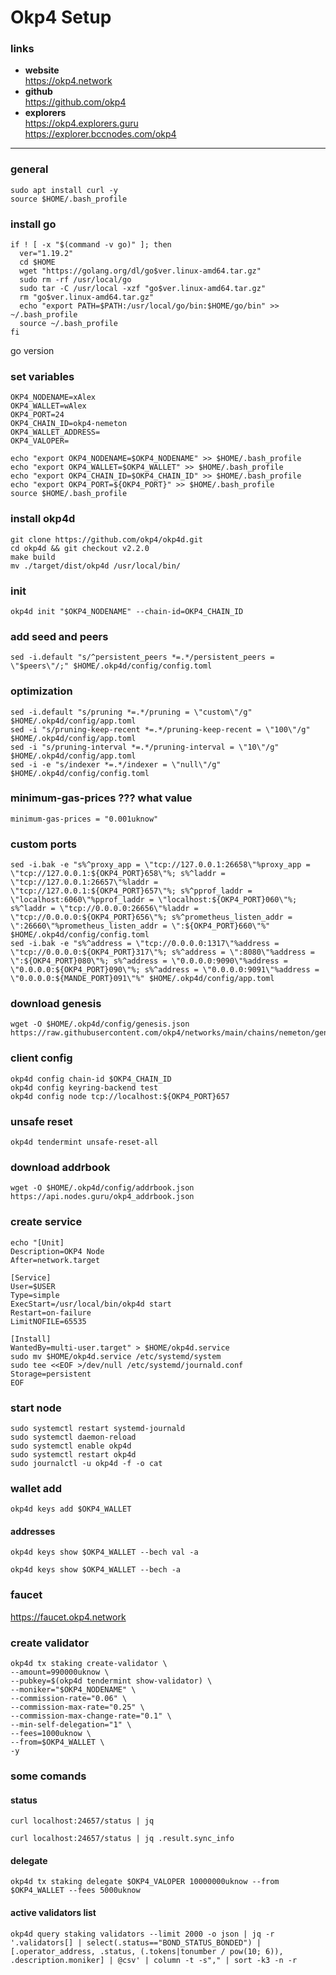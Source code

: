 # Okp4 Setup

### links
- **website**    
https://okp4.network    
- **github**    
https://github.com/okp4
- **explorers**    
https://okp4.explorers.guru    
https://explorer.bccnodes.com/okp4

____

### general
```sudo apt update && sudo apt upgrade -y
sudo apt install curl -y
source $HOME/.bash_profile
```

### install go
```
if ! [ -x "$(command -v go)" ]; then
  ver="1.19.2"
  cd $HOME
  wget "https://golang.org/dl/go$ver.linux-amd64.tar.gz"
  sudo rm -rf /usr/local/go
  sudo tar -C /usr/local -xzf "go$ver.linux-amd64.tar.gz"
  rm "go$ver.linux-amd64.tar.gz"
  echo "export PATH=$PATH:/usr/local/go/bin:$HOME/go/bin" >> ~/.bash_profile
  source ~/.bash_profile
fi
```
go version

### set variables
```
OKP4_NODENAME=xAlex
OKP4_WALLET=wAlex
OKP4_PORT=24
OKP4_CHAIN_ID=okp4-nemeton
OKP4_WALLET_ADDRESS=
OKP4_VALOPER=
```
```
echo "export OKP4_NODENAME=$OKP4_NODENAME" >> $HOME/.bash_profile
echo "export OKP4_WALLET=$OKP4_WALLET" >> $HOME/.bash_profile
echo "export OKP4_CHAIN_ID=$OKP4_CHAIN_ID" >> $HOME/.bash_profile
echo "export OKP4_PORT=${OKP4_PORT}" >> $HOME/.bash_profile
source $HOME/.bash_profile
```

### install okp4d
```
git clone https://github.com/okp4/okp4d.git
cd okp4d && git checkout v2.2.0
make build
mv ./target/dist/okp4d /usr/local/bin/
```

### init
```
okp4d init "$OKP4_NODENAME" --chain-id=OKP4_CHAIN_ID
```

### add seed and peers 
```peers="994c9398e55947b2f1f45f33fbdbffcbcad655db@okp4-testnet.nodejumper.io:29656,370a5d94910f2367ce15c7af07b4a4f552824085@138.68.158.147:26656,0de35a0f8beae7107271d8691a89fef55afd571f@194.163.133.140:26656,4de1cff160aac3c76c0fa5618ffdcdcffcf37cbe@207.244.236.52:26656,0007478807ab460738faac0758d94bdabeffd5d9@167.235.143.135:26656,6401459caad72c00fcb6704149dbe7025213281c@54.82.98.80:26656,9aad7337869f0f3caf5744d0679859670316f381@65.108.63.58:26656,2bfd405e8f0f176428e2127f98b5ec53164ae1f0@142.132.149.118:26656,5a71f2ed3a7a69a15f7dfcb3a92ab4d7f9e3db76@95.217.235.147:26656,5c5b4e55c3af67875efba1b78fbeee77db54cef5@88.198.39.43:26776,bbf1fb5c94a9938a09af845b8cc89cac69257e33@185.202.238.254:26656,38db262effc2a904a0a902edfb99c55f6825edd8@52.231.156.226:26656,9917f412470344841e913415a5ea5da9da96a8fa@65.108.238.217:11014,92a51dc2424d5d19412fa1c1fcafb8af3b5c4137@77.51.200.79:26656,75d27d10f38155f2ffbcd89b7323badf4f3c7baf@65.108.253.94:26656,4b2e5c9baa158478f3e76dc2af35082b8cc4eb25@46.101.9.115:26656,394ee378f82a2c7e73dbb601b4e266d3f5185b47@65.108.124.54:37656,33cdd436b0dfaefb9fe9f834330ccbc0510120c3@5.161.54.117:26656,5fc8c51583a51477114d7df0e553b02096e2c860@161.35.168.89:26656,a94957731607fac7639c6b767aa449e60d0941a9@4.235.120.91:46656,2cb6f390acddc70609f52c285911d07a1a6bbccd@117.1.132.79:26656,c8b6a4a0d7649a30dc96eeebc3f99a3c6f922ea0@38.242.219.104:26656,0c475a2dafa4e2fff52114ce5d84b1144c4296c6@138.68.128.159:26656,cdd1ca4df40df0dbba1c095b89d51090e811b29d@5.161.52.56:26656,dd4cdfde3788c9f6387ea7f32ecacb0a8a4932e7@65.21.247.135:26656,2bdac5e68872b28fed6a3ae114612bfe643c25c9@38.242.146.53:26656,f5263e4ab184f6990aacfaa5388a4cb6c7f6dd1c@45.85.249.116:26656,b800cd6918d9cb7c769bf42fb257ccaef7b571b0@65.108.230.161:11156,9e3109ba10d8cdb18d37dde787665ad1b38a85ed@65.108.235.107:12656,81cf0d0ae52dc92f1a0f89c306a37ae2b57cffe8@20.243.106.99:26656,8a6f55d50bb1b22483ae40ddd19d40486f720c42@5.161.93.248:26656,e488d1126edce82f9faa68f201811df6d2006d8e@38.242.244.72:26656,f27cfc89e60166c4dcb859710a5d12051fb20fbd@154.12.225.88:26656,c3e1646029109c374bedb4c1737c86a8d389a419@146.190.209.11:26656,2590f28592a97137de0b6f68043225e2890054b0@65.108.229.225:37656,89a8c6e1099fd6c4abd6522c574b939b2045f7fb@66.175.234.3:26656,0b7a7bb8251ab238bf292911055cd752138546de@194.5.152.172:26656,5dd460566b63d929fc8dd1e1ae52c9a26920fab3@162.55.43.133:26656,7da790c663d678cb064ff4fba04556dcf18bda2c@65.109.70.23:17656,7447f19178cbb41330bf7112a1b2e17ae6007071@199.204.45.15:2456,270a714b6ea789d9a6472f158118043e643a5491@77.232.37.67:26656,2911ca079d686d75fea411e5dea83fb305269f93@116.202.161.165:27656,ee16105fc680d8690c395cee8f01456464a09b11@5.161.72.10:26656,aa5cc52860381e60f38e88fc3c7f47e04078eaf4@45.87.104.113:61656,8db12a66e6381fad19b3d8d96cc9371ba7e2ff25@38.242.247.183:26656,16a604f8433df064bfa9c958c20dde16d9f2f0ec@165.227.236.144:26656,cc15ceec925e511f9f660deb3671770341abee18@86.48.20.122:26656,080f51ee75de47fa74aa35b87cc46051da47b20b@165.22.203.183:26656,873851ddeee527352fc16802c866e41cd36565d8@65.109.30.197:22656,b8fddd530b2d8347212615b6a68c447aba0aed64@161.35.37.194:26656,de245278be4c3540f0a6a867c4bac83155b4ebac@178.62.30.239:46656,f1fc62c9554a2682cba2961bde18c19ebea5c1a0@34.125.207.91:26656,9b8cd8bac2fa12f68e2c759042c982901f9527fe@86.48.1.142:26656,b3698769d3fcede4d6b383aab606d09ae890d679@206.189.120.109:26656,6fc2bb503dc47b5a9ce2b51582f56259f180b09b@174.138.34.33:26656,0f68684eeb29b62cc650ae48ad944e573c6a6bec@38.242.238.46:26656,02d428f4933c832e4a24307704b5181bc7cd43f0@137.184.225.125:2456,49554e7e24afbdf04b5ba50ec0266f0aef989280@40.114.199.194:26656,c486053dc7c96e831781ca4c8b3c8c3da04b9059@84.54.23.199:26656,3664b233b8d63ef9f65733271fc2a646716a4f26@190.2.155.67:28656,7dc9e97aba15de7055d4ea98114aa231bed4f064@34.127.75.186:26656,c0864edb1e36c52dbee47ce38d8b47ec364a9eb9@135.181.24.128:28656,7269c0c69310de9f26cb030a7be2e8bd4561997c@143.198.60.85:26656,ff201c380cc1fe22039a627ffbe22ffb594aec46@95.217.1.37:26656,c0eaf7908a62b83e5f7ee3d6ccab207343c15b93@90.188.3.212:26656,bfbd634aed4299b726424c744dee68c0675c88f5@65.108.124.172:29656,a6401a34c3c7bd94ee29e7d2d5c46b0f2c653d44@164.92.218.193:26656,d5c713eb9880e92b1a6cdb2c4804466a32d133d3@161.35.42.118:26656,cf796b322e34d68a276b352222bb7b2293ed953a@217.199.117.158:56656,5d0ada752728ad5dd8c62d9866fdef2b7322cc26@45.79.250.108:26656,1419aab2e0c25d559e5e213e81667af1e96e95f6@45.10.154.127:26656,505061abd18857b22c354bedb3bd755c76b10ba0@157.230.85.65:26656,dc48a2e124a0667504c6f6b74db0511e8ffba516@65.108.68.233:26601,6c1dfe43d9c0c06f639f7deb6c3b8bb3cabc2647@68.183.12.38:26656,23bf0ceca59442aa869ab95e55c573f2a7b6819b@46.101.159.195:26656,58b5a8b2c6c8945cd478668f2e148b0458753ede@178.62.1.156:26656,36a9b03ae5418c296481f1420dae7442050150fb@174.138.1.118:26656,3084dd928a8263277ac69dc0e4f830f702b0da1b@65.109.60.239:34656,c327443ba07332c6d03eaaff81405bf7eb89ec68@194.146.13.229:26656,187239e6534515df119904481b812b52ab0b2a27@209.97.177.123:26656,aa9190840ec2125148c1fcc61b2bcdb01aacce35@188.166.49.152:26656,bb4c7919c1c8cb5d3fed102f6019142f3a71c9f5@77.91.123.193:26656,3384179374755adcadc666170e22f504167fa8e0@38.242.214.172:2456,52f195ea69bb2f4e4c0ffe15a1814ae5ccbc4d8f@38.242.132.159:26656,4d8406189309d6afb008e87f893d35dd10a9a2ec@45.88.223.161:26656,4bb02c1155e43b54b7e458a771afa5f80c8207f0@89.163.231.30:26656,b576762786c937362c7b5884bcbc3774b4df8f60@128.199.49.113:26656,bf5802cfd8688e84ac9a8358a090e99b5b769047@135.181.176.109:53656,604042c495368c0b3513b8541dbf88e217d52cdf@207.180.223.111:26656,8a9395393163fe97ff6a45203fd4a59b5171664a@91.230.110.94:26656,2596ec3b54d2c628ffb6c3f0b43cbd46eadbf11f@65.108.129.29:60656,e39f99ef512beef680e588c363715991485406d9@194.146.13.106:26656,5a4865ccf89affef7a99e83b31f96ac898cfb3ef@159.65.206.7:26656,93afa43fa4ebf0fa7144fd0a15024caac1f4f87e@45.91.170.80:26656,03d719f115066060976adb6e45270d319bc9de21@143.198.150.51:26656,951bae8787569f0c33651edbac40c97afc6ae198@88.255.100.129:26656,4c4258747e1b94826694b8e946707c20d544ab29@137.184.86.70:26656,41d5b172abaf694eb30d05625c6d187b48ad4585@95.216.217.85:26656,0bc82a3608bf73761e05ac592686891a40d90e5a@195.3.222.188:26656,7f3a30c3a7663bb91f1fe16e1eb45dbe91988a4d@178.63.102.172:56656"
sed -i.default "s/^persistent_peers *=.*/persistent_peers = \"$peers\"/;" $HOME/.okp4d/config/config.toml
```

### optimization
```
sed -i.default "s/pruning *=.*/pruning = \"custom\"/g" $HOME/.okp4d/config/app.toml
sed -i "s/pruning-keep-recent *=.*/pruning-keep-recent = \"100\"/g" $HOME/.okp4d/config/app.toml
sed -i "s/pruning-interval *=.*/pruning-interval = \"10\"/g" $HOME/.okp4d/config/app.toml
sed -i -e "s/indexer *=.*/indexer = \"null\"/g" $HOME/.okp4d/config/config.toml
```

### minimum-gas-prices ??? what value
```
minimum-gas-prices = "0.001uknow"
```

### custom ports
```
sed -i.bak -e "s%^proxy_app = \"tcp://127.0.0.1:26658\"%proxy_app = \"tcp://127.0.0.1:${OKP4_PORT}658\"%; s%^laddr = \"tcp://127.0.0.1:26657\"%laddr = \"tcp://127.0.0.1:${OKP4_PORT}657\"%; s%^pprof_laddr = \"localhost:6060\"%pprof_laddr = \"localhost:${OKP4_PORT}060\"%; s%^laddr = \"tcp://0.0.0.0:26656\"%laddr = \"tcp://0.0.0.0:${OKP4_PORT}656\"%; s%^prometheus_listen_addr = \":26660\"%prometheus_listen_addr = \":${OKP4_PORT}660\"%" $HOME/.okp4d/config/config.toml
sed -i.bak -e "s%^address = \"tcp://0.0.0.0:1317\"%address = \"tcp://0.0.0.0:${OKP4_PORT}317\"%; s%^address = \":8080\"%address = \":${OKP4_PORT}080\"%; s%^address = \"0.0.0.0:9090\"%address = \"0.0.0.0:${OKP4_PORT}090\"%; s%^address = \"0.0.0.0:9091\"%address = \"0.0.0.0:${MANDE_PORT}091\"%" $HOME/.okp4d/config/app.toml
```

### download genesis
```
wget -O $HOME/.okp4d/config/genesis.json https://raw.githubusercontent.com/okp4/networks/main/chains/nemeton/genesis.json
```

### client config
```
okp4d config chain-id $OKP4_CHAIN_ID
okp4d config keyring-backend test
okp4d config node tcp://localhost:${OKP4_PORT}657
```

### unsafe reset
```
okp4d tendermint unsafe-reset-all
```

### download addrbook
```
wget -O $HOME/.okp4d/config/addrbook.json https://api.nodes.guru/okp4_addrbook.json
```

### create service
```
echo "[Unit]
Description=OKP4 Node
After=network.target

[Service]
User=$USER
Type=simple
ExecStart=/usr/local/bin/okp4d start
Restart=on-failure
LimitNOFILE=65535

[Install]
WantedBy=multi-user.target" > $HOME/okp4d.service
sudo mv $HOME/okp4d.service /etc/systemd/system
sudo tee <<EOF >/dev/null /etc/systemd/journald.conf
Storage=persistent
EOF
```

### start node
```
sudo systemctl restart systemd-journald
sudo systemctl daemon-reload
sudo systemctl enable okp4d
sudo systemctl restart okp4d
sudo journalctl -u okp4d -f -o cat
```

### wallet add
```
okp4d keys add $OKP4_WALLET
```

#### addresses
```
okp4d keys show $OKP4_WALLET --bech val -a
```
```
okp4d keys show $OKP4_WALLET --bech -a
```

### faucet
https://faucet.okp4.network
    
### create validator
```
okp4d tx staking create-validator \
--amount=990000uknow \
--pubkey=$(okp4d tendermint show-validator) \
--moniker="$OKP4_NODENAME" \
--commission-rate="0.06" \
--commission-max-rate="0.25" \
--commission-max-change-rate="0.1" \
--min-self-delegation="1" \
--fees=1000uknow \
--from=$OKP4_WALLET \
-y
```

### some comands
#### status
```
curl localhost:24657/status | jq
```
```
curl localhost:24657/status | jq .result.sync_info
```

#### delegate
```
okp4d tx staking delegate $OKP4_VALOPER 10000000uknow --from $OKP4_WALLET --fees 5000uknow
```
#### active validators list
```
okp4d query staking validators --limit 2000 -o json | jq -r '.validators[] | select(.status=="BOND_STATUS_BONDED") | [.operator_address, .status, (.tokens|tonumber / pow(10; 6)), .description.moniker] | @csv' | column -t -s"," | sort -k3 -n -r
```
